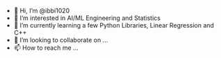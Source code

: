 - 👋 Hi, I’m @ibbi1020
- 👀 I’m interested in AI/ML Engineering and Statistics
- 🌱 I’m currently learning a few Python Libraries, Linear Regression and C++
- 💞️ I’m looking to collaborate on ...
- 📫 How to reach me ...

<!---
ibbi1020/ibbi1020 is a ✨ special ✨ repository because its `README.md` (this file) appears on your GitHub profile.
You can click the Preview link to take a look at your changes.
--->

